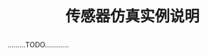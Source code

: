 <p style="font-size:30px ;font-weight: bolder;  text-align:center""> 传感器仿真实例说明 </p>

.........TODO............
